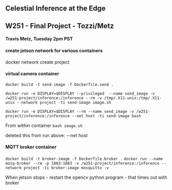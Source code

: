## Celestial Inference at the Edge
## W251 - Final Project - Tozzi/Metz
#### Travis Metz, Tuesday 2pm PST



#### create jetson network for various containers
docker network create project

#### virtual camera container
```docker build -t send-image -f Dockerfile.send .```

```docker run -e DISPLAY=$DISPLAY --privileged  --name send_image -v /w251-project/inference:/inference --rm -v /tmp/.X11-unix:/tmp/.X11-unix --network project -ti send-image image.sh```

```docker run -e DISPLAY=$DISPLAY --rm --name send_image -v /w251-project/inference:/inference --net host -ti send-image bash```

From within container `bash image.sh`

deleted this from run above:  --net host

#### MQTT broker container
```docker build -t broker-image -f Dockerfile.broker .```
```docker run --name mosq-broker --rm -p 1883:1883 -v /w251-project/inference:/inference --network project -ti broker-image mosquitto -v```



When jetson  stops - restart the opencv python program - that times out with broker

